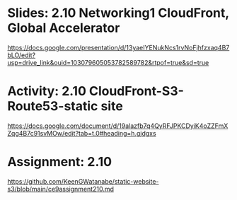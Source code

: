 # Slides: 2.10 Networking1 CloudFront, Global Accelerator
https://docs.google.com/presentation/d/13yaeIYENukNcs1rvNoFjhfzxaq4B7bLO/edit?usp=drive_link&ouid=103079605053782589782&rtpof=true&sd=true

# Activity: 2.10 CloudFront-S3-Route53-static site
https://docs.google.com/document/d/19alazfb7q4QyRFJPKCDyiK4oZZFmXZqg4B7c91svMOw/edit?tab=t.0#heading=h.gjdgxs

# Assignment: 2.10
https://github.com/KeenGWatanabe/static-website-s3/blob/main/ce9assignment210.md